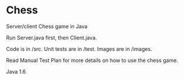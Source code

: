 Chess
=====

Server/client Chess game in Java


Run Server.java first, then Client.java.  

Code is in /src.
Unit tests are in /test.
Images are in /images.

Read Manual Test Plan for more details on how to use the chess game.

Java 1.6



